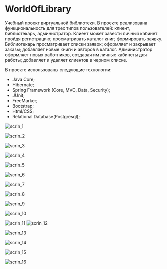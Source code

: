 # WorldOfLibrary
Учебный проект виртуальной библиотеки. В проекте реализована функциональность для трех типов пользователей: клиент, библиотекарь, администратор. Клиент может завести личный кабинет пройдя регистрацию; просматривать каталог книг; формировать заявку. Библиотекарь просматривает списки заявок; оформляет и закрывает заказы; добавляет новые книги и авторов в каталог. Администратор оформляет новых работников, создавая им личные кабинеты для работы; добавляет и удаляет клиентов в черном списке. 

В проекте использованы следующие технологии:
- Java Core;
- Hibernate;
- Spring Framework (Core, MVC, Data, Security);
- JUnit;
- FreeMarker;
- Bootstrap;
- Html/CSS;
- Relational Database(Postgresql);


![scrin_1](https://user-images.githubusercontent.com/32434037/80866266-65419000-8c96-11ea-91f0-fcd8e34c0c42.jpg)

![scrin_2](https://user-images.githubusercontent.com/32434037/80866268-6b377100-8c96-11ea-8de1-69416eff9939.jpg)

![scrin_3](https://user-images.githubusercontent.com/32434037/80866275-7094bb80-8c96-11ea-84f4-cd2d021728f0.jpg)

![scrin_4](https://user-images.githubusercontent.com/32434037/80866282-7be7e700-8c96-11ea-82ae-e445658067ac.jpg)

![scrin_5](https://user-images.githubusercontent.com/32434037/80866284-7c807d80-8c96-11ea-91c3-c5797b85d69c.jpg)

![scrin_6](https://user-images.githubusercontent.com/32434037/80866285-7d191400-8c96-11ea-953b-ab42fd750054.jpg)

![scrin_7](https://user-images.githubusercontent.com/32434037/80866286-7d191400-8c96-11ea-8507-26c3d8041f78.jpg)

![scrin_8](https://user-images.githubusercontent.com/32434037/80866287-7db1aa80-8c96-11ea-8636-b346f0f1f9f1.jpg)

![scrin_9](https://user-images.githubusercontent.com/32434037/80866288-7db1aa80-8c96-11ea-9f51-887f5b84e7b1.jpg)

![scrin_10](https://user-images.githubusercontent.com/32434037/80866289-7e4a4100-8c96-11ea-94c7-662152826961.jpg)

![scrin_11](https://user-images.githubusercontent.com/32434037/80866291-7e4a4100-8c96-11ea-9078-63ea5350b0d2.jpg)
![scrin_12](https://user-images.githubusercontent.com/32434037/80866292-7ee2d780-8c96-11ea-8f00-7df211498a49.jpg)

![scrin_13](https://user-images.githubusercontent.com/32434037/80866293-7ee2d780-8c96-11ea-91fe-18e3905be8f1.jpg)

![scrin_14](https://user-images.githubusercontent.com/32434037/80866295-7f7b6e00-8c96-11ea-940a-b0399d9ef604.jpg)

![scrin_15](https://user-images.githubusercontent.com/32434037/80866296-7f7b6e00-8c96-11ea-8ddc-2aee81fe7f9e.jpg)

![scrin_16](https://user-images.githubusercontent.com/32434037/80866298-80140480-8c96-11ea-88c6-8e2f73122992.jpg)
